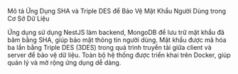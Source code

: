 Mô tả Ứng Dụng SHA và Triple DES để Bảo Vệ Mật Khẩu Người Dùng trong Cơ Sở Dữ Liệu


Ứng dụng sử dụng NestJS làm backend, MongoDB để lưu trữ mật khẩu đã băm bằng SHA, giúp bảo mật thông tin người dùng. Mật khẩu được mã hóa ba lần bằng Triple DES (3DES) trong quá trình truyền tải giữa client và server để bảo vệ dữ liệu. Toàn bộ hệ thống được triển khai trên Docker, giúp quản lý và mở rộng ứng dụng dễ dàng.
